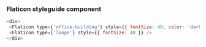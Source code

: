 ### Flaticon styleguide component

```js
<div>
 <Flaticon type={'office-building'} style={{ fontSize: 48, color: 'darkblue', marginRight: 15 }} />
 <Flaticon type={'loupe'} style={{ fontSize: 48 }} />
</div>
```

